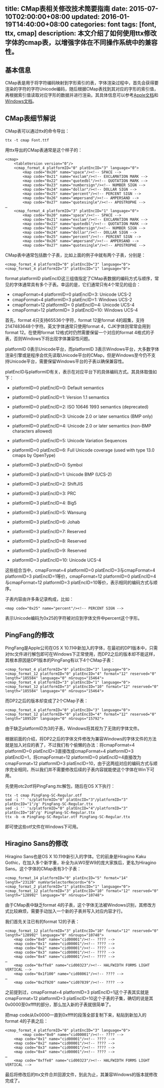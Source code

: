 title: CMap表相关修改技术简要指南
date: 2015-07-10T02:00:00+08:00
updated: 2016-01-19T14:40:00+08:00
categories: font
tags: [font, ttx, cmap]
description: 本文介绍了如何使用ttx修改字体的cmap表，以增强字体在不同操作系统中的兼容性。
---

## 基本信息

CMap表是用于将字符编码映射到字形索引的表，字体渲染过程中，首先会获得要渲染的字符的字符Unicode编码，随后根据CMap表找到其对应的字形的索引值，再根据索引值读取对应字形的数据并进行渲染。其具体信息可以参考[Apple文档](https://developer.apple.com/fonts/TrueType-Reference-Manual/RM06/Chap6cmap.html)和[Windows文档](https://www.microsoft.com/typography/otspec/cmap.htm)。

## CMap表细节解说

CMap表可以通过ttx的命令导出：

    ttx -t cmap Font.ttf

用ttx导出的CMap表通常是这个样子的：

    <cmap>
        <tableVersion version="0"/>
        <cmap_format_4 platformID="0" platEncID="3" language="0">
            <map code="0x20" name="space"/><!-- SPACE -->
            <map code="0x21" name="exclam"/><!-- EXCLAMATION MARK -->
            <map code="0x22" name="quotedbl"/><!-- QUOTATION MARK -->
            <map code="0x23" name="numbersign"/><!-- NUMBER SIGN -->
            <map code="0x24" name="dollar"/><!-- DOLLAR SIGN -->
            <map code="0x25" name="percent"/><!-- PERCENT SIGN -->
            <map code="0x26" name="ampersand"/><!-- AMPERSAND -->
            <map code="0x27" name="quotesingle"/><!-- APOSTROPHE -->
    …
        <cmap_format_4 platformID="3" platEncID="1" language="0">
            <map code="0x20" name="space"/><!-- SPACE -->
            <map code="0x21" name="exclam"/><!-- EXCLAMATION MARK -->
            <map code="0x22" name="quotedbl"/><!-- QUOTATION MARK -->
            <map code="0x23" name="numbersign"/><!-- NUMBER SIGN -->
            <map code="0x24" name="dollar"/><!-- DOLLAR SIGN -->
            <map code="0x25" name="percent"/><!-- PERCENT SIGN -->
            <map code="0x26" name="ampersand"/><!-- AMPERSAND -->
            <map code="0x27" name="quotesingle"/><!-- APOSTROPHE -->

CMap表中通常包括数个子表，比如上面的例子中就有两个子表，分别是：

    <cmap_format_4 platformID="0" platEncID="3" language="0">
    <cmap_format_4 platformID="3" platEncID="1" language="0">

format platformID platEncID这三组值指定了CMap表数据的编码方式与顺序，常见的字体通常具有多个子表。幸运的是，它们通常只有4个常见的组合：

* cmapFormat=4 platformID=0 platEncID=3: Unicode UCS-2
* cmapFormat=4 platformID=3 platEncID=1: Windows UCS-2
* cmapFormat=12 platformID= 0 platEncID=4: Unicode UCS-4
* cmapFormat=12 platformID= 3 platEncID=10: Windows UCS-4

首先，format 4只支持65536个字符，format 12是format 4的超集，支持2147483648个字符。英文字体通常只使用format 4，CJK字体则常常会用到format 12。在使用format 12格式时仍然需要保留一个对应的format 4格式的子表，否则Windows下将出现字体兼容性问题。

platformID 0表示Unicode平台，而platformID 3表示Windows平台，大多数字体渲染引擎或是程序会优先读取Unicode平台的CMap，但是Windows至今仍不支持Unicode平台，需要保留Windows平台的子表以确保兼容性。

platEncID与platformID有关，表示在对应平台下的具体编码方式。其具体取值如下：

* platformID=0 platEncID=0: Default semantics
* platformID=0 platEncID=1: Version 1.1 semantics
* platformID=0 platEncID=2: ISO 10646 1993 semantics (deprecated)
* platformID=0 platEncID=3: Unicode 2.0 or later semantics (BMP only)
* platformID=0 platEncID=4: Unicode 2.0 or later semantics (non-BMP characters allowed)
* platformID=0 platEncID=5: Unicode Variation Sequences
* platformID=0 platEncID=6: Full Unicode coverage (used with type 13.0 cmaps by OpenType)

* platformID=3 platEncID=0: Symbol
* platformID=3 platEncID=1: Unicode BMP (UCS-2)
* platformID=3 platEncID=2: ShiftJIS
* platformID=3 platEncID=3: PRC
* platformID=3 platEncID=4: Big5
* platformID=3 platEncID=5: Wansung
* platformID=3 platEncID=6: Johab
* platformID=3 platEncID=7: Reserved
* platformID=3 platEncID=8: Reserved
* platformID=3 platEncID=9: Reserved
* platformID=3 platEncID=10: Unicode UCS-4

这些组合当中，cmapFormat=4 platformID=0 platEncID=3与cmapFormat=4 platformID=3 platEncID=1等价，cmapFormat=12 platformID=0 platEncID=4与cmapFormat=12 platformID=3 platEncID=10等价，表示相同的编码方式与顺序。

子表内容由许多条记录构成，比如：

    <map code="0x25" name="percent"/><!-- PERCENT SIGN -->

表示Unicode编码为0x25的字符被对应到字体文件中percent这个字形。

## PingFang的修改

PingFang是Apple公司在OS X 10.11中新加入的字体，在最初的DP1版本中，只需对ttc文件进行解包即可在Windows下正常使用，而DP2之后的版本却不能这样，其根本原因是DP1版本的PingFang有以下4个CMap子表：

    <cmap_format_4 platformID="0" platEncID="3" language="0">
    <cmap_format_12 platformID="0" platEncID="4" format="12" reserved="0" length="185584" language="0" nGroups="15464">
    <cmap_format_4 platformID="3" platEncID="1" language="0">
    <cmap_format_12 platformID="3" platEncID="10" format="12" reserved="0" length="185584" language="0" nGroups="15464">

而DP2之后的版本却变成了2个CMap子表：

    <cmap_format_4 platformID="0" platEncID="3" language="0">
    <cmap_format_12 platformID="0" platEncID="4" format="12" reserved="0" length="189520" language="0" nGroups="15792">

 由于缺乏platformID为3的子表，Windows将其视为了无效的字体文件。

根据前面的介绍，将DP2之后的字体文件修改为兼容Windows的字体文件的方法就是加入对应的表了，不过我们有个偷懒的办法：将cmapFormat=4 platformID=0 platEncID=3直接改成cmapFormat=4 platformID=3 platEncID=1，将cmapFormat=12 platformID=0 platEncID=4直接改为cmapFormat=12 platformID=3 platEncID=10，由于这两组对应的编码方式与顺序完全相同，所以我们并不需要修改后续的子表内容就能使这个字体在Win下可用。

先使用otc2otf将PingFang.ttc解包，随后在OS X下执行：

    ttx -t cmap PingFang-SC-Regular.otf
    sed -i '' 's/platformID="0" platEncID="3"/platformID="3" platEncID="1"/g' PingFang-SC-Regular.ttx
    sed -i '' 's/platformID="0" platEncID="4"/platformID="3" platEncID="10"/g' PingFang-SC-Regular.ttx
    ttx -b -m PingFang-SC-Regular.otf PingFang-SC-Regular.ttx

即可使这些otf文件在Windows下可用。

## Hiragino Sans的修改

Hiragino Sans也是OS X 10.11中新引入的字体。它的前身是Hiragino Kaku Gothic，在加入多个新字重，补全为从W0至W9的庞大家族后，更名为Hiragino Sans。这个字体的CMap表有3个子表：

    <cmap_format_14 platformID="0" platEncID="5" format="14" length="23120" numVarSelectorRecords="6">
    <cmap_format_2 platformID="1" platEncID="1" language="0">
    <cmap_format_12 platformID="3" platEncID="10" format="12" reserved="0" length="128992" language="0" nGroups="10748">

由于CMap表中缺乏format 4的子表，这个字体无法被Windows识别，其修改方式比较麻烦，需要手动加入一个新的子表并写入对应内容才行。

我们首先关注已有的format 12的子表：

    <cmap_format_12 platformID="3" platEncID="10" format="12" reserved="0" length="128992" language="0" nGroups="10748">
        <map code="0x0" name="cid00001"/><!-- ???? -->
        <map code="0x1" name="cid00001"/><!-- ???? -->
        <map code="0x2" name="cid00001"/><!-- ???? -->
        <map code="0x3" name="cid00001"/><!-- ???? -->
        <map code="0x4" name="cid00001"/><!-- ???? -->
    …
        <map code="0xffe8" name="cid00323"/><!-- HALFWIDTH FORMS LIGHT VERTICAL -->
        <map code="0x1f100" name="cid08061"/><!-- ???? -->
    …
        <map code="0x2f920" name="cid07839"/><!-- ???? -->

之前提到过，cmapFormat=4 platformID=3 platEncID=1这个子表其实就是cmapFormat=12 platformID=3 platEncID=10这个子表的子集，确切的说是其0x0000至0xffff的部分，那么加入新的子表就很简单了。

把map code从0x0000一直到0xffff的段落全部复制下来，粘贴到新加入的format 4的子表之后：

    <cmap_format_4 platformID="0" platEncID="3" language="0">
            <map code="0x0" name="cid00001"/><!-- ???? -->
        <map code="0x1" name="cid00001"/><!-- ???? -->
        <map code="0x2" name="cid00001"/><!-- ???? -->
        <map code="0x3" name="cid00001"/><!-- ???? -->
        <map code="0x4" name="cid00001"/><!-- ???? -->
    …
        <map code="0xffe8" name="cid00323"/><!-- HALFWIDTH FORMS LIGHT VERTICAL -->

最后将修改后的ttx文件合并回源文件，到此为止，其兼容Windows的版本就修改完成了。
